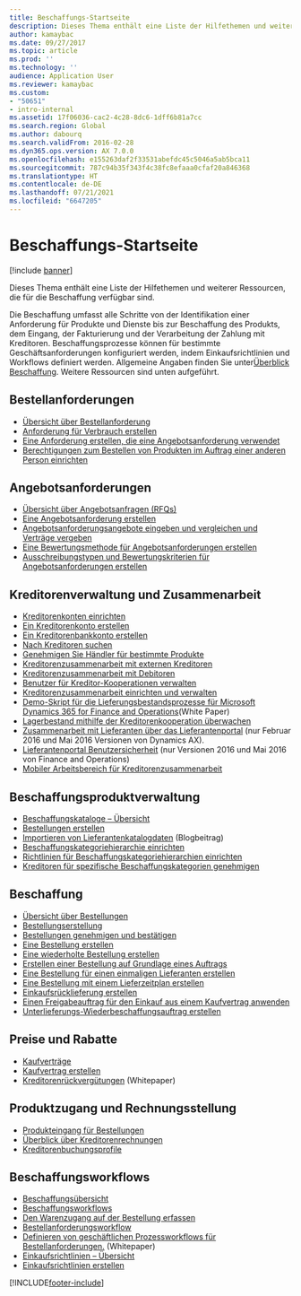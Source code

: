 ```yaml
---
title: Beschaffungs-Startseite
description: Dieses Thema enthält eine Liste der Hilfethemen und weiterer Ressourcen, die für die Beschaffung verfügbar sind.
author: kamaybac
ms.date: 09/27/2017
ms.topic: article
ms.prod: ''
ms.technology: ''
audience: Application User
ms.reviewer: kamaybac
ms.custom:
- "50651"
- intro-internal
ms.assetid: 17f06036-cac2-4c28-8dc6-1dff6b81a7cc
ms.search.region: Global
ms.author: dabourq
ms.search.validFrom: 2016-02-28
ms.dyn365.ops.version: AX 7.0.0
ms.openlocfilehash: e155263daf2f33531abefdc45c5046a5ab5bca11
ms.sourcegitcommit: 787c94b35f343f4c38fc8efaaa0cfaf20a846368
ms.translationtype: HT
ms.contentlocale: de-DE
ms.lasthandoff: 07/21/2021
ms.locfileid: "6647205"
---
```

# <a name="procurement-and-sourcing-home-page"></a>Beschaffungs-Startseite

[!include [banner](../includes/banner.md)]

Dieses Thema enthält eine Liste der Hilfethemen und weiterer Ressourcen, die für die Beschaffung verfügbar sind.

Die Beschaffung umfasst alle Schritte von der Identifikation einer Anforderung für Produkte und Dienste bis zur Beschaffung des Produkts, dem Eingang, der Fakturierung und der Verarbeitung der Zahlung mit Kreditoren. Beschaffungsprozesse können für bestimmte Geschäftsanforderungen konfiguriert werden, indem Einkaufsrichtlinien und Workflows definiert werden. Allgemeine Angaben finden Sie unter[Überblick Beschaffung](procurement-sourcing-overview.md). Weitere Ressourcen sind unten aufgeführt.

## <a name="purchase-requisitions"></a>Bestellanforderungen
-   [Übersicht über Bestellanforderung](purchase-requisitions-overview.md)
-   [Anforderung für Verbrauch erstellen](tasks/create-requisition-consumption.md)
-   [Eine Anforderung erstellen, die eine Angebotsanforderung verwendet](tasks/create-requisition-uses-rfq.md)
-   [Berechtigungen zum Bestellen von Produkten im Auftrag einer anderen Person einrichten](tasks/set-up-permissions-ordering-products.md)

## <a name="requests-for-quotation"></a>Angebotsanforderungen
-   [Übersicht über Angebotsanfragen (RFQs)](request-quotations.md)
-   [Eine Angebotsanforderung erstellen](tasks/create-request-quotation.md)
-   [Angebotsanforderungsangebote eingeben und vergleichen und Verträge vergeben](tasks/enter-compare-rfq-bids-award-contracts.md)
-   [Eine Bewertungsmethode für Angebotsanforderungen erstellen](tasks/create-scoring-method-rfqs.md)
-   [Ausschreibungstypen und Bewertungskriterien für Angebotsanforderungen erstellen](tasks/create-solicitation-types-scoring-criteria-rfqs.md)

## <a name="vendor-management-and-collaboration"></a>Kreditorenverwaltung und Zusammenarbeit
-   [Kreditorenkonten einrichten](set-up-vendor-accounts.md)
-   [Ein Kreditorenkonto erstellen](tasks/create-vendor-account.md)
-   [Ein Kreditorenbankkonto erstellen](tasks/create-vendor-bank-account.md)
-   [Nach Kreditoren suchen](tasks/search-vendors.md)
-   [Genehmigen Sie Händler für bestimmte Produkte](tasks/approve-vendors-specific-products.md)
-   [Kreditorenzusammenarbeit mit externen Kreditoren](vendor-collaboration-work-external-vendors.md)
-   [Kreditorenzusammenarbeit mit Debitoren](vendor-collaboration-work-customers-dynamics-365-operations.md)
-   [Benutzer für Kreditor-Kooperationen verwalten](manage-vendor-collaboration-users.md)
-   [Kreditorenzusammenarbeit einrichten und verwalten](set-up-maintain-vendor-collaboration.md)
-   [Demo-Skript für die Lieferungsbestandsprozesse für Microsoft Dynamics 365 for Finance and Operations](https://www.microsoft.com/download/details.aspx?id=101945)(White Paper)
-   [Lagerbestand mithilfe der Kreditorenkooperation überwachen](../inventory/tasks/monitor-consignment-inventory-vendor-collaboration.md)
-   [Zusammenarbeit mit Lieferanten über das Lieferantenportal](collaborate-vendors-vendor-portal.md) (nur Februar 2016 und Mai 2016 Versionen von Dynamics AX).
-   [Lieferantenportal Benutzersicherheit](configure-security-vendor-portal-users.md) (nur Versionen 2016 und Mai 2016 von Finance and Operations)
-   [Mobiler Arbeitsbereich für Kreditorenzusammenarbeit](vendor-collaboration-mobile-workspace.md)

## <a name="procurement-product-management"></a>Beschaffungsproduktverwaltung
-   [Beschaffungskataloge – Übersicht](procurement-catalogs.md)
-   [Bestellungen erstellen](tasks/create-procurement-catalog.md)
-   [Importieren von Lieferantenkatalogdaten](https://blogs.msdn.microsoft.com/dynamicsaxscm/2016/05/25/vendor-catalogs-in-dynamics-ax/) (Blogbeitrag)
-   [Beschaffungskategoriehierarchie einrichten](tasks/set-up-procurement-category-hierarchy.md)
-   [Richtlinien für Beschaffungskategoriehierarchien einrichten](tasks/set-up-policies-procurement-category-hierarchies.md)
-   [Kreditoren für spezifische Beschaffungskategorien genehmigen](tasks/approve-vendors-specific-procurement-categories.md)

## <a name="procurement"></a>Beschaffung
-   [Übersicht über Bestellungen](purchase-order-overview.md)
-   [Bestellungserstellung](purchase-order-creation.md)
-   [Bestellungen genehmigen und bestätigen](purchase-order-approval-confirmation.md)
-   [Eine Bestellung erstellen](tasks/create-purchase-order.md)
-   [Eine wiederholte Bestellung erstellen](tasks/create-repeat-purchase-order.md)
-   [Erstellen einer Bestellung auf Grundlage eines Auftrags](../sales-marketing/tasks/create-purchase-order-sales-order.md)
-   [Eine Bestellung für einen einmaligen Lieferanten erstellen](tasks/create-purchase-order-one-time-supplier.md)
-   [Eine Bestellung mit einem Lieferzeitplan erstellen](tasks/create-purchase-order-delivery-schedule.md)
-   [Einkaufsrücklieferung erstellen](tasks/create-purchase-return-order.md)
-   [Einen Freigabeauftrag für den Einkauf aus einem Kaufvertrag anwenden](tasks/create-purchase-release-order-purchase-agreement.md)
-   [Unterlieferungs-Wiederbeschaffungsauftrag erstellen](../inventory/tasks/create-consignment-replenishment-order.md)

## <a name="prices-and-discounts"></a>Preise und Rabatte
-   [Kaufverträge](purchase-agreements.md)
-   [Kaufvertrag erstellen](tasks/create-purchase-agreement.md)
-   [Kreditorenrückvergütungen](/dynamics/s-e/) (Whitepaper)

## <a name="product-receipt-and-invoicing"></a>Produktzugang und Rechnungsstellung
-   [Produkteingang für Bestellungen](product-receipt-against-purchase-orders.md)
-   [Überblick über Kreditorenrechnungen](../../finance/accounts-payable/vendor-invoices-overview.md)
-   [Kreditorenbuchungsprofile](../../finance/accounts-payable/vendor-posting-profiles.md)

## <a name="procurement-and-sourcing-workflows"></a>Beschaffungsworkflows
-   [Beschaffungsübersicht](procurement-sourcing-overview.md)
-   [Beschaffungsworkflows](procurement-sourcing-workflows.md)
-   [Den Warenzugang auf der Bestellung erfassen](tasks/record-receipt-goods-purchase-order.md)
-   [Bestellanforderungsworkflow](purchase-requisitions-workflow.md)
-   [Definieren von geschäftlichen Prozessworkflows für Bestellanforderungen.](https://www.microsoft.com/download/details.aspx?id=101821) (Whitepaper)
-   [Einkaufsrichtlinien – Übersicht](purchase-policies.md)
-   [Einkaufsrichtlinien erstellen](tasks/create-purchasing-policies.md)





[!INCLUDE[footer-include](../../includes/footer-banner.md)]